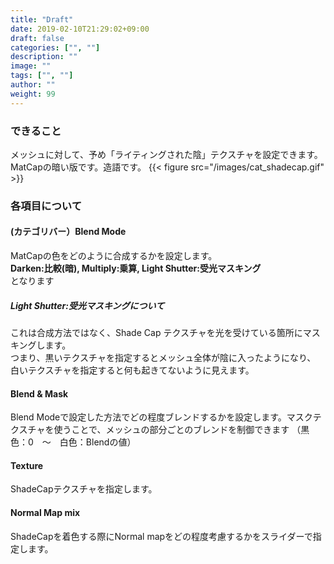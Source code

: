 ```yaml
---
title: "Draft"
date: 2019-02-10T21:29:02+09:00
draft: false
categories: ["", ""]
description: ""
image: ""
tags: ["", ""]
author: ""
weight: 99
---
```


### できること
メッシュに対して、予め「ライティングされた陰」テクスチャを設定できます。  
MatCapの暗い版です。造語です。
{{< figure src="/images/cat_shadecap.gif" >}}
### 各項目について
#### (カテゴリバー）Blend Mode
MatCapの色をどのように合成するかを設定します。  
**Darken:比較(暗), Multiply:乗算, Light Shutter:受光マスキング**  
となります
##### Light Shutter:受光マスキングについて
これは合成方法ではなく、Shade Cap テクスチャを光を受けている箇所にマスキングします。  
つまり、黒いテクスチャを指定するとメッシュ全体が陰に入ったようになり、  
白いテクスチャを指定すると何も起きてないように見えます。
#### Blend & Mask
Blend Modeで設定した方法でどの程度ブレンドするかを設定します。マスクテクスチャを使うことで、メッシュの部分ごとのブレンドを制御できます
（黒色：0　～　白色：Blendの値）
#### Texture
ShadeCapテクスチャを指定します。
#### Normal Map mix
ShadeCapを着色する際にNormal mapをどの程度考慮するかをスライダーで指定します。
